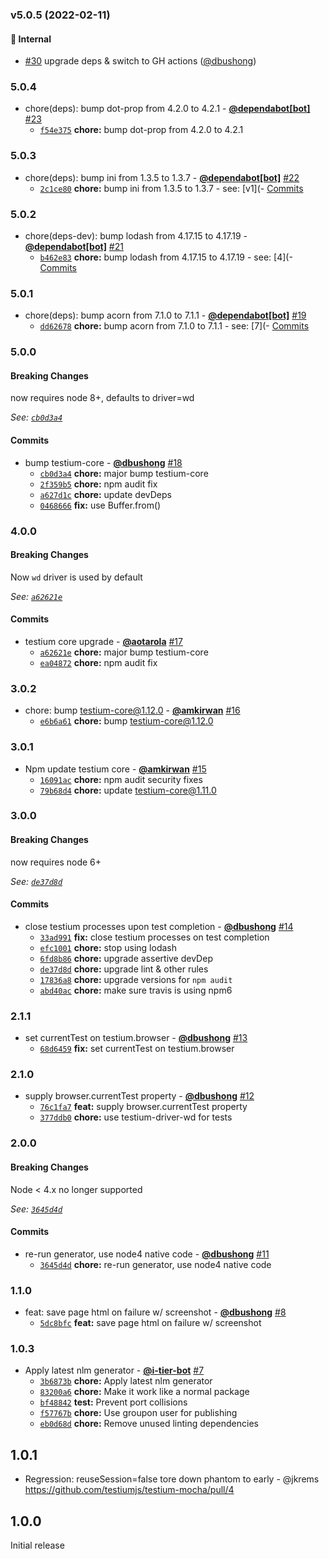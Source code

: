 ### v5.0.5 (2022-02-11)
<a id="v5.0.5"></a>
#### 🏡 Internal

* [#30](https://github.com/testiumjs/testium-mocha/pull/30) upgrade deps & switch to GH actions ([@dbushong](https://github.com/dbushong))


### 5.0.4

* chore(deps): bump dot-prop from 4.2.0 to 4.2.1 - **[@dependabot[bot]](https://github.com/apps/dependabot)** [#23](https://github.com/testiumjs/testium-mocha/pull/23)
  - [`f54e375`](https://github.com/testiumjs/testium-mocha/commit/f54e375609599e5b576b323d85b63c351ac34141) **chore:** bump dot-prop from 4.2.0 to 4.2.1


### 5.0.3

* chore(deps): bump ini from 1.3.5 to 1.3.7 - **[@dependabot[bot]](https://github.com/apps/dependabot)** [#22](https://github.com/testiumjs/testium-mocha/pull/22)
  - [`2c1ce80`](https://github.com/testiumjs/testium-mocha/commit/2c1ce80d7bc2f68280c6af99b2021c80b2b5c16f) **chore:** bump ini from 1.3.5 to 1.3.7 - see: [v1](- [Commits](https://github.com/isaacs/ini/compare/v1)


### 5.0.2

* chore(deps-dev): bump lodash from 4.17.15 to 4.17.19 - **[@dependabot[bot]](https://github.com/apps/dependabot)** [#21](https://github.com/testiumjs/testium-mocha/pull/21)
  - [`b462e83`](https://github.com/testiumjs/testium-mocha/commit/b462e8393cfef28af7f9fdbb95d319aad1ad09b9) **chore:** bump lodash from 4.17.15 to 4.17.19 - see: [4](- [Commits](https://github.com/lodash/lodash/compare/4)


### 5.0.1

* chore(deps): bump acorn from 7.1.0 to 7.1.1 - **[@dependabot[bot]](https://github.com/apps/dependabot)** [#19](https://github.com/testiumjs/testium-mocha/pull/19)
  - [`dd62678`](https://github.com/testiumjs/testium-mocha/commit/dd626783499927f3910996207b8e417fd0ca3f13) **chore:** bump acorn from 7.1.0 to 7.1.1 - see: [7](- [Commits](https://github.com/acornjs/acorn/compare/7)


### 5.0.0

#### Breaking Changes

now requires node 8+, defaults to driver=wd

*See: [`cb0d3a4`](https://github.com/testiumjs/testium-mocha/commit/cb0d3a47af4a1c3132dbe7bc6574382bb2daf586)*

#### Commits

* bump testium-core - **[@dbushong](https://github.com/dbushong)** [#18](https://github.com/testiumjs/testium-mocha/pull/18)
  - [`cb0d3a4`](https://github.com/testiumjs/testium-mocha/commit/cb0d3a47af4a1c3132dbe7bc6574382bb2daf586) **chore:** major bump testium-core
  - [`2f359b5`](https://github.com/testiumjs/testium-mocha/commit/2f359b5d6449ff9c56bccbf082e2e097d84ba15c) **chore:** npm audit fix
  - [`a627d1c`](https://github.com/testiumjs/testium-mocha/commit/a627d1c7df22084c99458d722057986da9dd37fb) **chore:** update devDeps
  - [`0468666`](https://github.com/testiumjs/testium-mocha/commit/0468666137494c9e3d4993d9617f94d54e297620) **fix:** use Buffer.from()


### 4.0.0

#### Breaking Changes

Now `wd` driver is used by default

*See: [`a62621e`](https://github.com/testiumjs/testium-mocha/commit/a62621eaa5a0756e7f57539ee6a1d6091ecc88aa)*

#### Commits

* testium core upgrade - **[@aotarola](https://github.com/aotarola)** [#17](https://github.com/testiumjs/testium-mocha/pull/17)
  - [`a62621e`](https://github.com/testiumjs/testium-mocha/commit/a62621eaa5a0756e7f57539ee6a1d6091ecc88aa) **chore:** major bump testium-core
  - [`ea04872`](https://github.com/testiumjs/testium-mocha/commit/ea048726d9fe9c254042d229ecd66362a425f73a) **chore:** npm audit fix


### 3.0.2

* chore: bump testium-core@1.12.0 - **[@amkirwan](https://github.com/amkirwan)** [#16](https://github.com/testiumjs/testium-mocha/pull/16)
  - [`e6b6a61`](https://github.com/testiumjs/testium-mocha/commit/e6b6a61481f9ad6fdfa3b1782f435ba661339dc6) **chore:** bump testium-core@1.12.0


### 3.0.1

* Npm update testium core - **[@amkirwan](https://github.com/amkirwan)** [#15](https://github.com/testiumjs/testium-mocha/pull/15)
  - [`16091ac`](https://github.com/testiumjs/testium-mocha/commit/16091ac05248642440c813cf8182257502692a13) **chore:** npm audit security fixes
  - [`79b68d4`](https://github.com/testiumjs/testium-mocha/commit/79b68d4404da4b0573f33f9f7f41ee2fbe27b814) **chore:** update testium-core@1.11.0


### 3.0.0

#### Breaking Changes

now requires node 6+

*See: [`de37d8d`](https://github.com/testiumjs/testium-mocha/commit/de37d8d841fc02440e39cf8d0c83960a79d7e268)*

#### Commits

* close testium processes upon test completion - **[@dbushong](https://github.com/dbushong)** [#14](https://github.com/testiumjs/testium-mocha/pull/14)
  - [`33ad991`](https://github.com/testiumjs/testium-mocha/commit/33ad99180a05ed18ed7f18889d0e76724de28bfe) **fix:** close testium processes on test completion
  - [`efc1001`](https://github.com/testiumjs/testium-mocha/commit/efc10014ace3e0b4d87971d6a3dfceabf9d599ff) **chore:** stop using lodash
  - [`6fd8b86`](https://github.com/testiumjs/testium-mocha/commit/6fd8b861ceedf6742d6b878fd7d68e8863cbe88b) **chore:** upgrade assertive devDep
  - [`de37d8d`](https://github.com/testiumjs/testium-mocha/commit/de37d8d841fc02440e39cf8d0c83960a79d7e268) **chore:** upgrade lint & other rules
  - [`17836a8`](https://github.com/testiumjs/testium-mocha/commit/17836a82ec720e470b94cac8dc21c1923bbf011d) **chore:** upgrade versions for `npm audit`
  - [`abd40ac`](https://github.com/testiumjs/testium-mocha/commit/abd40ac4de72f0f1021ad0ce507696e18b47f6d1) **chore:** make sure travis is using npm6


### 2.1.1

* set currentTest on testium.browser - **[@dbushong](https://github.com/dbushong)** [#13](https://github.com/testiumjs/testium-mocha/pull/13)
  - [`68d6459`](https://github.com/testiumjs/testium-mocha/commit/68d64597df52d15416cfec969239eed229319ae6) **fix:** set currentTest on testium.browser


### 2.1.0

* supply browser.currentTest property - **[@dbushong](https://github.com/dbushong)** [#12](https://github.com/testiumjs/testium-mocha/pull/12)
  - [`76c1fa7`](https://github.com/testiumjs/testium-mocha/commit/76c1fa75d3b34b9fb8fa80eed7fb894505c0013e) **feat:** supply browser.currentTest property
  - [`377ddb0`](https://github.com/testiumjs/testium-mocha/commit/377ddb093848bb19daaf542e998daf2dc4372b10) **chore:** use testium-driver-wd for tests


### 2.0.0

#### Breaking Changes

Node < 4.x no longer supported

*See: [`3645d4d`](https://github.com/testiumjs/testium-mocha/commit/3645d4dbcec21408629bde3af49220b617f86c7d)*

#### Commits

* re-run generator, use node4 native code - **[@dbushong](https://github.com/dbushong)** [#11](https://github.com/testiumjs/testium-mocha/pull/11)
  - [`3645d4d`](https://github.com/testiumjs/testium-mocha/commit/3645d4dbcec21408629bde3af49220b617f86c7d) **chore:** re-run generator, use node4 native code


### 1.1.0

* feat: save page html on failure w/ screenshot - **[@dbushong](https://github.com/dbushong)** [#8](https://github.com/testiumjs/testium-mocha/pull/8)
  - [`5dc8bfc`](https://github.com/testiumjs/testium-mocha/commit/5dc8bfc8ca2ed578b649216cceb9277b6d32ed0a) **feat:** save page html on failure w/ screenshot


### 1.0.3

* Apply latest nlm generator - **[@i-tier-bot](https://github.com/i-tier-bot)** [#7](https://github.com/testiumjs/testium-mocha/pull/7)
  - [`3b6873b`](https://github.com/testiumjs/testium-mocha/commit/3b6873bab0051afce37ae7ef0ba92111c642f516) **chore:** Apply latest nlm generator
  - [`83200a6`](https://github.com/testiumjs/testium-mocha/commit/83200a6ff003b9e83cf6dc00fadd815e355a10e2) **chore:** Make it work like a normal package
  - [`bf48842`](https://github.com/testiumjs/testium-mocha/commit/bf48842da3e6eca918d5e40f636bfecd3a94aa63) **test:** Prevent port collisions
  - [`f57767b`](https://github.com/testiumjs/testium-mocha/commit/f57767baba7f8e6a126757a6836f478f7632afac) **chore:** Use groupon user for publishing
  - [`eb0d68d`](https://github.com/testiumjs/testium-mocha/commit/eb0d68d495eeab3804ba3489272038f8b7a06acd) **chore:** Remove unused linting dependencies


1.0.1
-----
* Regression: reuseSession=false tore down phantom to early - @jkrems
  https://github.com/testiumjs/testium-mocha/pull/4

1.0.0
-----
Initial release

